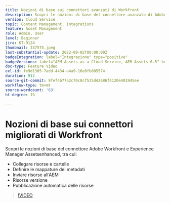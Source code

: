 ```yaml
---
title: Nozioni di base sui connettori avanzati di Workfront
description: Scopri le nozioni di base del connettore avanzato di Adobe Workfront e Experience Manager Assets.
version: Cloud Service
topic: Content Management, Integrations
feature: Asset Management
role: Admin, User
level: Beginner
jira: KT-9124
thumbnail: 337575.jpeg
last-substantial-update: 2022-09-02T00:00:00Z
badgeIntegration: label="Integrazione" type="positive"
badgeVersions: label="AEM Assets as a Cloud Service, AEM Assets 6.5" before-title="false"
doc-type: Feature Video
exl-id: fe9d1305-7add-4434-a4a9-16e0fb805574
duration: 912
source-git-commit: 9fef4b77a2c70c8cf525d42686f4120e481945ee
workflow-type: tm+mt
source-wordcount: '63'
ht-degree: 1%

---
```


# Nozioni di base sui connettori migliorati di Workfront

Scopri le nozioni di base del connettore Adobe Workfront e Experience Manager Assetsenhanced, tra cui:

+ Collegare risorse e cartelle
+ Definire le mappature dei metadati
+ Inviare risorse all’AEM
+ Risorse versione
+ Pubblicazione automatica delle risorse

>[!VIDEO](https://video.tv.adobe.com/v/337575?quality=12&learn=on)
